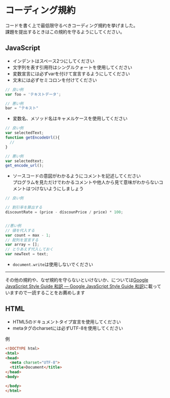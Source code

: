 # コーディング規約

コードを書く上で最低限守るべきコーディング規約を挙げました。  
課題を提出するときはこの規約を守るようにしてください。

## JavaScript

* インデントはスペース2つにしてください
* 文字列を表す引用符はシングルクォートを使用してください
* 変数宣言には必ずvarを付けて宣言するようにしてください
* 文末には必ずセミコロンを付けてください

```javascript
// 良い例
var foo = 'テキストデータ';

// 悪い例
bar = "テキスト"
```

* 変数名、メソッド名はキャメルケースを使用してください

```javascript
// 良い例
var selectedText;
function getEncodeUrl(){
  //
}

// 悪い例
var selectedtext;
get_encode_url();
```

* ソースコードの意図がわかるようにコメントを記述してください  
プログラムを見ただけでわかるコメントや他人から見て意味がわからないコメントはつけないようにしましょう

```javascript
// 良い例

// 割引率を算出する
discountRate = (price - díscounPrice / price) * 100;


//悪い例
// 値を代入する　　
var count = max - 1;
// 配列を宣言する
var array = [];
// とりあえず代入しておく
var newText = text;
```

* `document.write`は使用しないでください

---
その他の規約や、なぜ規約を守らないといけないか、については[Google JavaScript Style Guide 和訳 — Google JavaScript Style Guide 和訳](http://cou929.nu/data/google_javascript_style_guide/)に載っていますので一読することをお薦めします

## HTML

* HTML5のドキュメントタイプ宣言を使用してください
* metaタグのcharsetには必ずUTF-8を使用してください

例
```html
<!DOCTYPE html>
<html>
<head>
  <meta charset="UTF-8">
  <title>Document</title>
</head>
<body>

</body>
</html>
```

